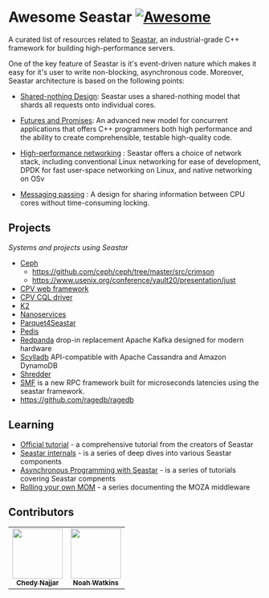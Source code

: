 # Awesome Seastar [![Awesome](https://awesome.re/badge.svg)](https://awesome.re)

A curated list of resources related to [Seastar](http://seastar.io), an industrial-grade C++ framework for building high-performance servers.

One of the key feature of Seastar is it's event-driven nature which makes it easy for it's user to write non-blocking, asynchronous code. Moreover, Seastar architecture is based on the following points:

- [Shared-nothing Design](http://seastar.io/shared-nothing/): Seastar uses a shared-nothing model that shards all requests onto individual cores. 

- [Futures and Promises](http://seastar.io/futures-promises/): An advanced new model for concurrent applications that offers C++ programmers both high performance and the ability to create comprehensible, testable high-quality code. 

- [High-performance networking](http://seastar.io/networking/) : Seastar offers a choice of network stack, including conventional Linux networking for ease of development, DPDK for fast user-space networking on Linux, and native networking on OSv

- [Messaging passing](http://seastar.io/message-passing/) : A design for sharing information between CPU cores without time-consuming locking.

## Projects

*Systems and projects using Seastar*

* [Ceph](https://github.com/ceph/ceph)
    * https://github.com/ceph/ceph/tree/master/src/crimson
    * https://www.usenix.org/conference/vault20/presentation/just
* [CPV web framework](https://github.com/cpv-project/cpv-framework)
* [CPV CQL driver](https://github.com/cpv-project/cpv-cql-driver)
* [K2](https://github.com/futurewei-cloud/chogori-platform)
* [Nanoservices](https://github.com/utah-scs/nanoservices)
* [Parquet4Seastar](https://github.com/michoecho/parquet4seastar)
* [Pedis](https://github.com/fastio/1store)
* [Redpanda](https://github.com/vectorizedio/redpanda/) drop-in replacement Apache Kafka designed for modern hardware
* [Scylladb](https://github.com/scylladb/scylla) API-compatible with Apache Cassandra and Amazon DynamoDB
* [Shredder](https://github.com/utah-scs/shredder)
* [SMF](https://github.com/smfrpc/smf) is a new RPC framework built for microseconds latencies using the seastar framework.
* https://github.com/ragedb/ragedb

## Learning

* [Official tutorial](https://github.com/scylladb/seastar/blob/master/doc/tutorial.md) - a comprehensive tutorial from the creators of Seastar
* [Seastar internals](https://makedist.com/projects/seastar-internals/) - is a series of deep dives into various Seastar components
* [Asynchronous Programming with Seastar](http://nadav.harel.org.il/seastar/) - is a series of tutorials covering Seastar compnents
* [Rolling your own MOM](https://dev.to/cppchedy/rolling-out-your-own-mom-or-how-i-did-it-general-introduction-3j20) - a series documenting the MOZA middleware

## Contributors

<!-- prettier-ignore-start -->
<!-- markdownlint-disable -->
<table>
  <tr>
    <td align="center"><a href="https://twitter.com/cppchedy"><img src="https://avatars.githubusercontent.com/u/18627131?s=100&v=3" width="100px;" alt=""/><br/><sub><b>Chedy Najjar</b></sub></a></td>
    <td align="center"><a href="https://twitter.com/dotnwat"><img src="https://avatars.githubusercontent.com/u/242417?s=100&v=3" width="100px;" alt=""/><br/><sub><b>Noah Watkins</b></sub></a></td>
  </tr>
</table>
<!-- markdownlint-restore -->
<!-- prettier-ignore-end -->
